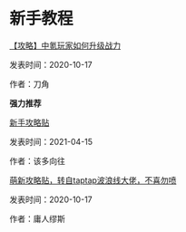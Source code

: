 # 新手教程

[【攻略】中氪玩家如何升级战力](https://tieba.baidu.com/p/7303908056)

发表时间：2020-10-17 

作者：刀角

**强力推荐**



[新手攻略贴](https://tieba.baidu.com/p/7303908056)

发表时间：2021-04-15

作者：该多向往



[萌新攻略贴，转自taptap波浪线大佬，不喜勿喷](https://tieba.baidu.com/p/7303908056)

发表时间：2020-10-17 

作者：庸人缪斯





